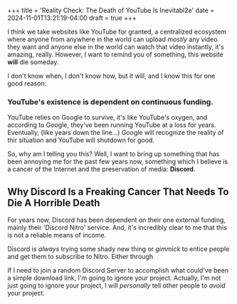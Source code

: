 +++
title = 'Reality Check: The Death of YouTube Is Inevitabl2e'
date = 2024-11-01T13:21:19-04:00
draft = true
+++

I think we take websites like YouTube for granted, a centralized ecosystem where anyone from anywhere in the world can upload *mostly* any video they want and anyone else in the world can watch that video instantly, it's amazing, really. However, I want to remind you of something, this website **will** die someday.

I don't know when, I don't know how, but it will, and I know this for one good reason:

### YouTube's existence is dependent on continuous funding.
YouTube relies on Google to survive, it's like YouTube's oxygen, and according to Google, they've been running YouTube at a loss for years. Eventually, (like years down the line...) Google will recognize the reality of thir situation and YouTube will shutdown for good.

So, why am I telling you this? Well, I want to bring up something that has been annoying me for the past few years now, something which I believe is a cancer of the Internet and the preservation of media: **Discord**.

## Why Discord Is a Freaking Cancer That Needs To Die A Horrible Death

For years now, Discord has been dependent on their one external funding, mainly their 'Discord Nitro' service. And, it's incredibly clear to me that this is not a reliable means of income.

Discord is *always* trying some shady new thing or *gimmick* to entice people and get them to subscribe to Nitro. Either through

If I need to join a random Discord Server to accomplish what could've been a simple download link, I'm going to ignore your project. Actually, I'm not just going to ignore your project, I will *personally* tell other people to *avoid* your project.
